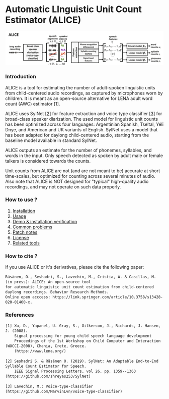 # Automatic LInguistic Unit Count Estimator (ALICE)

![Architecture of our model](docs/ALICE.png)

### Introduction

ALICE is a tool for estimating the number of adult-spoken linguistic units from child-centered audio
recordings, as captured by microphones worn by children. It is meant as an open-source alternative
for LENA <tm> adult word count (AWC) estimator [1].

ALICE uses SylNet [[2]](https://github.com/shreyas253/SylNet) for feature extraction and voice type classifier [[3]](https://github.com/MarvinLvn/voice-type-classifier) for broad-class speaker
diarization. The used model for linguistic unit counts has been optimized across four languages:
Argentinian Spanish, Tseltal, Yélî Dnye, and American and UK variants of English. SylNet uses a model that
has been adapted for daylong child-centered audio, starting from the baseline model available
in standard SylNet.

ALICE outputs an estimate for the number of phonemes, syllables, and words in the input. Only
speech detected as spoken by adult male or female talkers is considered towards the counts.

Unit counts from ALICE are not (and are not meant to be) accurate at short time-scales,
but optimized for counting across several minutes of audio. Also note that ALICE is NOT
designed for "typical" high-quality audio recordings, and may
not operate on such data properly.

### How to use ?

1) [Installation](./docs/installation.md)
2) [Usage](./docs/usage.md)
3) [Demo & installation verification](./docs/demo.md)
4) [Common problems](./docs/debugging.md)   
5) [Patch notes](./docs/patch_notes.md)
6) [License](./docs/license.md)
7) [Related tools](./docs/related_tools.md)

### How to cite ?

If you use ALICE or it's derivatives, please cite the following paper:

```text
Räsänen, O., Seshadri, S., Lavechin, M., Cristia, A. & Casillas, M. (in press): ALICE: An open-source tool
for automatic linguistic unit count estimation from child-centered daylong recordings. Behavior Research Methods. 
Online open acccess: https://link.springer.com/article/10.3758/s13428-020-01460-x.
```

### References

```text
[1] Xu, D., Yapanel, U. Gray, S., Gilkerson, J., Richards, J. Hansen, J. (2008).
    Signal processing for young child speech language development
    Proceedings of the 1st Workshop on Child Computer and Interaction (WOCCI-2008), Chania, Crete, Greece.
    (https://www.lena.org/)

[2] Seshadri S. & Räsänen O. (2019). SylNet: An Adaptable End-to-End Syllable Count Estimator for Speech.
    IEEE Signal Processing Letters, vol 26, pp. 1359--1363  (https://github.com/shreyas253/SylNet)

[3] Lavechin, M.: Voice-type-classifier (https://github.com/MarvinLvn/voice-type-classifier)
```